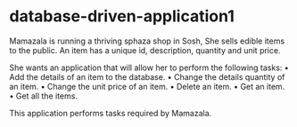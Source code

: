 # database-driven-application1
Mamazala is running a thriving sphaza shop in Sosh, She sells edible items to the 
public. An item has a unique id, description, quantity and unit price.

She wants an application that will allow her to perform the following tasks: 
• Add the details of an item to the database. 
• Change the details quantity of an item. 
• Change the unit price of an item. 
• Delete an item. 
• Get an item. 
• Get all the items.

This application performs tasks required by Mamazala.
